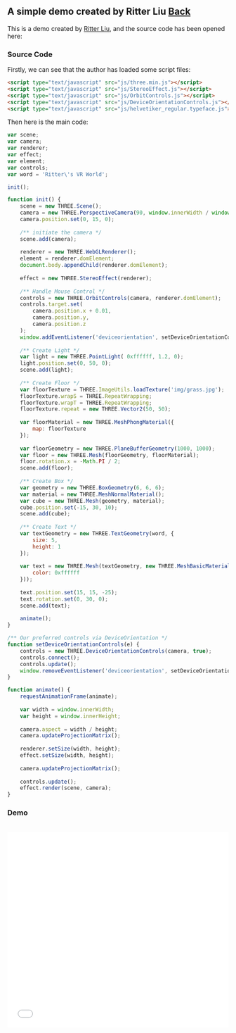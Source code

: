 ## A simple demo created by Ritter Liu [Back](./../VR.md)

This is a demo created by [Ritter Liu](https://github.com/ritterliu), and the source code has been opened here:

### Source Code

Firstly, we can see that the author has loaded some script files:

```html
<script type="text/javascript" src="js/three.min.js"></script>
<script type="text/javascript" src="js/StereoEffect.js"></script>
<script type="text/javascript" src="js/OrbitControls.js"></script>
<script type="text/javascript" src="js/DeviceOrientationControls.js"></script>
<script type="text/javascript" src="js/helvetiker_regular.typeface.js"></script>
```

Then here is the main code:

```js
var scene;
var camera;
var renderer;
var effect;
var element;
var controls;
var word = 'Ritter\'s VR World';

init();

function init() {
    scene = new THREE.Scene();
    camera = new THREE.PerspectiveCamera(90, window.innerWidth / window.innerHeight, 0.001, 700);
    camera.position.set(0, 15, 0);
    
    /** initiate the camera */
    scene.add(camera);
    
    renderer = new THREE.WebGLRenderer();
    element = renderer.domElement;
    document.body.appendChild(renderer.domElement);
    
    effect = new THREE.StereoEffect(renderer);
    
    /** Handle Mouse Control */
    controls = new THREE.OrbitControls(camera, renderer.domElement);
    controls.target.set(
        camera.position.x + 0.01,
        camera.position.y,
        camera.position.z
    );
    window.addEventListener('deviceorientation', setDeviceOrientationControls, true);
    
    /** Create Light */
    var light = new THREE.PointLight( 0xffffff, 1.2, 0);
    light.position.set(0, 50, 0);
    scene.add(light);
    
    /** Create Floor */
    var floorTexture = THREE.ImageUtils.loadTexture('img/grass.jpg');
    floorTexture.wrapS = THREE.RepeatWrapping;
    floorTexture.wrapT = THREE.RepeatWrapping;
    floorTexture.repeat = new THREE.Vector2(50, 50);
    
    var floorMaterial = new THREE.MeshPhongMaterial({
        map: floorTexture
    });
    
    var floorGeometry = new THREE.PlaneBufferGeometry(1000, 1000);
    var floor = new THREE.Mesh(floorGeometry, floorMaterial);
    floor.rotation.x = -Math.PI / 2;
    scene.add(floor);
    
    /** Create Box */
    var geometry = new THREE.BoxGeometry(6, 6, 6);
    var material = new THREE.MeshNormalMaterial();
    var cube = new THREE.Mesh(geometry, material);
    cube.position.set(-15, 30, 10);
    scene.add(cube);
    
    /** Create Text */
    var textGeometry = new THREE.TextGeometry(word, {
        size: 5,
        height: 1
    });
    
    var text = new THREE.Mesh(textGeometry, new THREE.MeshBasicMaterial({
        color: 0xffffff
    }));
    
    text.position.set(15, 15, -25);
    text.rotation.set(0, 30, 0);
    scene.add(text);
  
    animate();
}

/** Our preferred controls via DeviceOrientation */
function setDeviceOrientationControls(e) {  
    controls = new THREE.DeviceOrientationControls(camera, true);
    controls.connect();
    controls.update();
    window.removeEventListener('deviceorientation', setDeviceOrientationControls, true);
}

function animate() {
    requestAnimationFrame(animate);
  
    var width = window.innerWidth;
    var height = window.innerHeight;
  
    camera.aspect = width / height;
    camera.updateProjectionMatrix();
  
    renderer.setSize(width, height);
    effect.setSize(width, height);
  
    camera.updateProjectionMatrix();
  
    controls.update();
    effect.render(scene, camera);
}
```

### Demo

<br />

<iframe height='444' scrolling='no' src='//codepen.io/aleen42/embed/PGRWGg/?height=444&theme-id=21735&default-tab=result&embed-version=2' frameborder='no' allowtransparency='true' allowfullscreen='true' style='width: 100%;'>See the Pen <a href='http://codepen.io/aleen42/pen/PGRWGg/'>PGRWGg</a> by aleen42 (<a href='http://codepen.io/aleen42'>@aleen42</a>) on <a href='http://codepen.io'>CodePen</a>.
</iframe>

<br />
